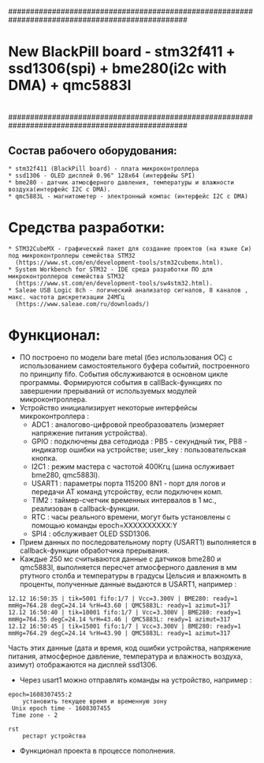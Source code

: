 #################################################################################################
#
# New BlackPill board - stm32f411 + ssd1306(spi) + bme280(i2c with DMA) + qmc5883l
#
#################################################################################################


## Состав рабочего оборудования:

```
* stm32f411 (BlackPill board) - плата микроконтроллера
* ssd1306 - OLED дисплей 0.96" 128x64 (интерфейы SPI)
* bme280 - датчик атмосферного давления, температуры и влажности воздуха(интерфейс I2C с DMA).
* qmc5883L - магнитометер - электронный компас (интерфейс I2C c DMA)
```


# Средства разработки:

```
* STM32CubeMX - графический пакет для создание проектов (на языке Си) под микроконтроллеры семейства STM32
  (https://www.st.com/en/development-tools/stm32cubemx.html).
* System Workbench for STM32 - IDE среда разработки ПО для микроконтроллеров семейства STM32
  (https://www.st.com/en/development-tools/sw4stm32.html).
* Saleae USB Logic 8ch - логический анализатор сигналов, 8 каналов , макс. частота дискретизации 24МГц
  (https://www.saleae.com/ru/downloads/)
```


# Функционал:

* ПО построено по модели bare metal (без использования ОС) с использованием самостоятельного буфера событий,
  построенного по принципу fifo. События обслуживаются в основном цикле программы. Формируются события в callBack-функциях
  по завершении прерываний от используемых модулей микроконтроллера.
* Устройство инициализирует некоторые интерфейсы микроконтроллера :
  - ADC1 : аналогово-цифровой преобразователь (измеряет напряжение питания устройства).
  - GPIO : подключены два сетодиода : PB5 - секундный тик, PB8 - индикатор ошибки на устройстве; user_key : пользовательская кнопка.
  - I2C1 : режим мастера с частотой 400Кгц (шина ослуживает bme280, qmc5883l).
  - USART1 : параметры порта 115200 8N1 - порт для логов и передачи AT команд утсройству, если подключен комп.
  - TIM2 : таймер-счетчик временных интервалов в 1 мс., реализован в callback-функции.
  - RTC : часы реального времени, могут быть установлены с помощью команды epoch=XXXXXXXXXX:Y
  - SPI4 : обслуживает OLED SSD1306.
* Прием данных по последовательному порту (USART1) выполняется в callback-функции обработчика прерывания.
* Каждые 250 мс считываются данные с датчиков bme280 и qmc5883l, выполняется пересчет атмосферного
  давления в мм ртутного столба и температуры в градусы Цельсия и влажномть в проценты, полученные данные выдаются
  в USART1, например :

```
12.12 16:50:35 | tik=5001 fifo:1/7 | Vcc=3.300V | BME280: ready=1 mmHg=764.28 degC=24.14 %rH=43.60 | QMC5883L: ready=1 azimut=317
12.12 16:50:40 | tik=10001 fifo:1/7 | Vcc=3.300V | BME280: ready=1 mmHg=764.35 degC=24.14 %rH=43.46 | QMC5883L: ready=1 azimut=317
12.12 16:50:45 | tik=15001 fifo:1/7 | Vcc=3.300V | BME280: ready=1 mmHg=764.29 degC=24.14 %rH=43.90 | QMC5883L: ready=1 azimut=317
```

  Часть этих данные (дата и время, код ошибки устройства, напряжение питания, атмосферное давление,
температура и влажность воздуха, азимут) отображаются на дисплей ssd1306.

* Через usart1 можно отправлять команды на устройство, например :

```
epoch=1608307455:2
    установить текущее время и временную зону
 Unix epoch time - 1608307455
 Time zone - 2
```

```
rst
    рестарт устройства
```


* Функционал проекта в процессе пополнения.

